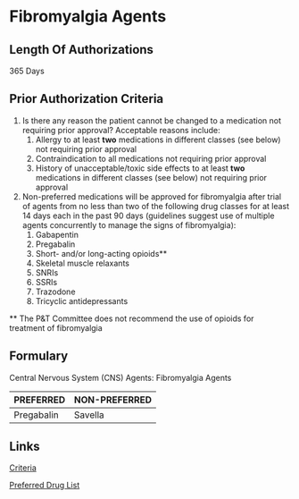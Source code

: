 # Fibromyalgia Agents

## Length Of Authorizations

365 Days

## Prior Authorization Criteria

1.  Is there any reason the patient cannot be changed to a medication not requiring prior approval? Acceptable reasons include:
    1.  Allergy to at least **two** medications in different classes (see below) not requiring prior approval
    2.  Contraindication to all medications not requiring prior approval
    3.  History of unacceptable/toxic side effects to at least **two** medications in different classes (see below) not requiring prior approval
2.  Non-preferred medications will be approved for fibromyalgia after trial of agents from no less than two of the following drug classes for at least 14 days each in the past 90 days (guidelines suggest use of multiple agents concurrently to manage the signs of fibromyalgia):
    1.  Gabapentin
    2.  Pregabalin
    3.  Short- and/or long-acting opioids\*\*
    4.  Skeletal muscle relaxants
    5.  SNRIs
    6.  SSRIs
    7.  Trazodone
    8.  Tricyclic antidepressants

\*\* The P&T Committee does not recommend the use of opioids for treatment of fibromyalgia

## Formulary

Central Nervous System (CNS) Agents: Fibromyalgia Agents

| PREFERRED  | NON-PREFERRED |
|------------|---------------|
| Pregabalin | Savella       |

## Links

[Criteria]()

[Preferred Drug List]()
